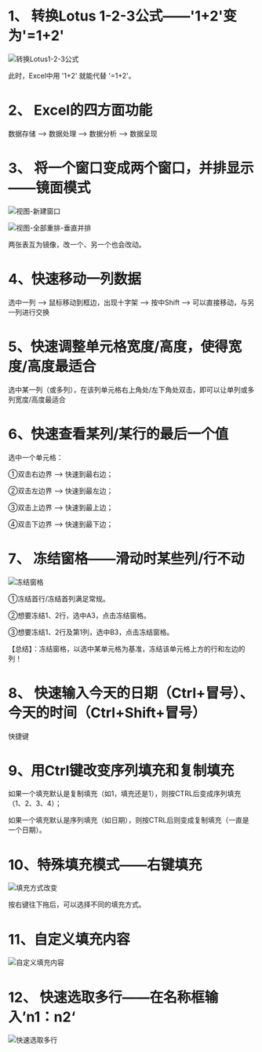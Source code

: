 # 1、 转换Lotus 1-2-3公式——'1+2'变为'=1+2'

![转换Lotus1-2-3公式](D:\StudyMaterials\IT技术学习\1、Excel\王佩丰Excel24讲笔记\章节一\图片\转换Lotus1-2-3公式.png)

  此时，Excel中用 '1+2' 就能代替 '=1+2'。



# 2、 Excel的四方面功能

数据存储 ——> 数据处理 ——> 数据分析 ——> 数据呈现



# 3、 将一个窗口变成两个窗口，并排显示——镜面模式

![视图-新建窗口](D:\StudyMaterials\IT技术学习\1、Excel\王佩丰Excel24讲笔记\章节一\图片\视图-新建窗口.png)



![视图-全部重排-垂直并排](D:\StudyMaterials\IT技术学习\1、Excel\王佩丰Excel24讲笔记\章节一\图片\视图-全部重排-垂直并排.png)



两张表互为镜像，改一个、另一个也会改动。



# 4、快速移动一列数据

选中一列 ——> 鼠标移动到框边，出现十字架 ——> 按中Shift ——> 可以直接移动，与另一列进行交换



# 5、快速调整单元格宽度/高度，使得宽度/高度最适合

选中某一列（或多列），在该列单元格右上角处/左下角处双击，即可以让单列或多列宽度/高度最适合



# 6、快速查看某列/某行的最后一个值

选中一个单元格：

①双击右边界 ——> 快速到最右边；

②双击左边界 ——> 快速到最左边；

③双击上边界 ——> 快速到最上边；

④双击下边界 ——> 快速到最下边；



# 7、 冻结窗格——滑动时某些列/行不动

![冻结窗格](D:\StudyMaterials\IT技术学习\1、Excel\王佩丰Excel24讲笔记\章节一\图片\冻结窗格.png)

①冻结首行/冻结首列满足常规。

②想要冻结1、2行，选中A3，点击冻结窗格。

③想要冻结1、2行及第1列，选中B3，点击冻结窗格。

【总结】：冻结窗格，以选中某单元格为基准，冻结该单元格上方的行和左边的列！ 



# 8、 快速输入今天的日期（Ctrl+冒号）、今天的时间（Ctrl+Shift+冒号）

快捷键



# 9、用Ctrl键改变序列填充和复制填充

如果一个填充默认是复制填充（如1，填充还是1），则按CTRL后变成序列填充（1、2、3、4）；

如果一个填充默认是序列填充（如日期），则按CTRL后则变成复制填充（一直是一个日期）。



# 10、特殊填充模式——右键填充

![填充方式改变](D:\StudyMaterials\IT技术学习\1、Excel\王佩丰Excel24讲笔记\章节一\图片\填充方式改变.png)

按右键往下拖后，可以选择不同的填充方式。



# 11、自定义填充内容

![自定义填充内容](D:\StudyMaterials\IT技术学习\1、Excel\王佩丰Excel24讲笔记\章节一\图片\自定义填充内容.png)



# 12、 快速选取多行——在名称框输入’n1：n2‘

![快速选取多行](D:\StudyMaterials\IT技术学习\1、Excel\王佩丰Excel24讲笔记\章节一\图片\快速选取多行.png)
